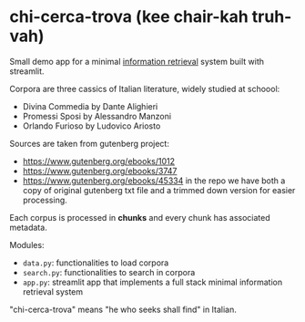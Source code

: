 # chi-cerca-trova (kee chair-kah truh-vah)

Small demo app for a minimal
[information retrieval](https://en.wikipedia.org/wiki/Information_retrieval) system
built with streamlit.

Corpora are three cassics of Italian literature, widely studied at schoool:
- Divina Commedia by Dante Alighieri
- Promessi Sposi by Alessandro Manzoni
- Orlando Furioso by Ludovico Ariosto

Sources are taken from gutenberg project:
- https://www.gutenberg.org/ebooks/1012
- https://www.gutenberg.org/ebooks/3747
- https://www.gutenberg.org/ebooks/45334
in the repo we have both a copy of original gutenberg txt file
and a trimmed down version for easier processing.

Each corpus is processed in **chunks** and every chunk has associated metadata.

Modules:
- `data.py`: functionalities to load corpora
- `search.py`: functionalities to search in corpora
- `app.py`: streamlit app that implements a full stack minimal information retrieval system

"chi-cerca-trova" means "he who seeks shall find" in Italian.
